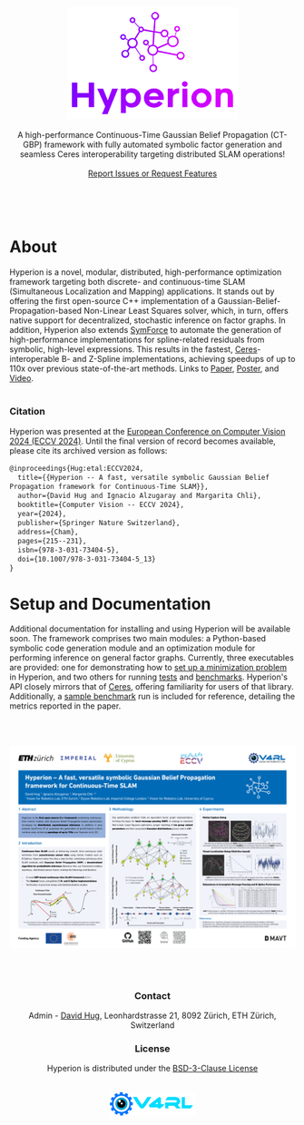 <html>

<head>
  <meta name="color-scheme" content="light dark">
</head>

<body>
<div align="center">
    <a href="https://github.com/VIS4ROB-lab/hyperion">
        <img width="300" src="resources/images/hyperion_logo.png" alt="">
    </a>
    <br/><br/>
    A high-performance Continuous-Time Gaussian Belief Propagation (CT-GBP) framework with fully
    automated symbolic factor generation and seamless Ceres interoperability targeting
    distributed SLAM operations!
    <br/><br/>
    <a href="https://github.com/VIS4ROB-lab/hyperion/issues">
        Report Issues or Request Features
    </a>
</div>

<br/><br/><br/>

<h1> About </h1>

Hyperion is a novel, modular, distributed, high-performance optimization framework targeting both discrete- and
continuous-time SLAM (Simultaneous Localization and Mapping) applications. It stands out by offering the
first open-source C++ implementation of a Gaussian-Belief-Propagation-based Non-Linear Least Squares solver, which,
in turn, offers native support for decentralized, stochastic inference on factor graphs. In addition, Hyperion also
extends [SymForce](https://github.com/symforce-org/symforce) to automate the generation of high-performance
implementations for spline-related residuals from symbolic, high-level expressions. This results in the fastest,
[Ceres](http://ceres-solver.org)-interoperable B- and Z-Spline implementations, achieving speedups of up to 110x over
previous state-of-the-art methods. Links to [Paper](https://www.ecva.net/papers/eccv_2024/papers_ECCV/papers/04347.pdf),
[Poster](https://eccv2024.ecva.net/media/PosterPDFs/ECCV%202024/2444.png), and
[Video](https://www.youtube.com/watch?v=iubwqTzA8Do).
<br/><br/>

<h3> Citation </h3>

Hyperion was presented at the [European Conference on Computer Vision 2024 (ECCV 2024)](https://eccv2024.ecva.net).
Until the final version of record becomes available, please cite its archived version as follows:

```
@inproceedings{Hug:etal:ECCV2024,
  title={{Hyperion -- A fast, versatile symbolic Gaussian Belief Propagation framework for Continuous-Time SLAM}},  
  author={David Hug and Ignacio Alzugaray and Margarita Chli},
  booktitle={Computer Vision -- ECCV 2024},
  year={2024},
  publisher={Springer Nature Switzerland},
  address={Cham},
  pages={215--231},
  isbn={978-3-031-73404-5},
  doi={10.1007/978-3-031-73404-5_13}
}
```

<h1> Setup and Documentation </h1>

Additional documentation for installing and using Hyperion will be available soon. The framework comprises two main
modules: a Python-based symbolic code generation module and an optimization module for performing inference on general
factor graphs. Currently, three executables are provided: one for demonstrating how to
[set up a minimization problem](apps/pose3_absolute/main.cpp) in Hyperion, and two others for running
[tests](tests/src/hyperion_tests/tests_main.cpp) and
[benchmarks](benchmarks/src/hyperion_benchmarks/benchmarks_main.cpp). Hyperion's API closely mirrors that of
[Ceres](http://ceres-solver.org), offering familiarity for users of that library. Additionally, a
[sample benchmark](benchmarks/benchmark_results.xml) run is included for reference, detailing the metrics reported
in the paper.

<br/><br/>

<div align="center">
    <a href="https://github.com/VIS4ROB-lab/hyperion">
        <img width="600" src="resources/images/poster.png" alt="">
    </a>
</div>

<br/><br/>


<div align="center">
    <h3> Contact </h3>
    Admin - <a href="mailto:dhug@ethz.ch">David Hug</a>, Leonhardstrasse 21, 8092 Zürich, ETH Zürich, Switzerland
</div>

<div align="center">
    <h3> License </h3>
    Hyperion is distributed under the <a href="LICENSE">BSD-3-Clause License</a>
    <br/><br/><br/>
    <a href="https://asl.ethz.ch/v4rl">
        <source srcset="resources/images/v4rl_logo_light.png" media="(prefers-color-scheme: dark)">
    	<img width="150" src="resources/images/v4rl_logo_dark.png">
    </a>
</div>
</body>

</html>